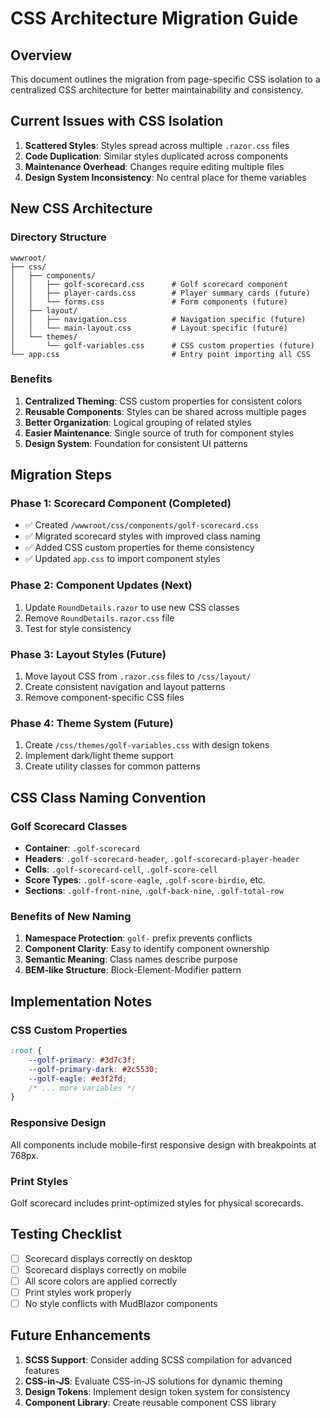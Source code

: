 # CSS Architecture Migration Guide

## Overview
This document outlines the migration from page-specific CSS isolation to a centralized CSS architecture for better maintainability and consistency.

## Current Issues with CSS Isolation
1. **Scattered Styles**: Styles spread across multiple `.razor.css` files
2. **Code Duplication**: Similar styles duplicated across components
3. **Maintenance Overhead**: Changes require editing multiple files
4. **Design System Inconsistency**: No central place for theme variables

## New CSS Architecture

### Directory Structure
```
wwwroot/
├── css/
│   ├── components/
│   │   ├── golf-scorecard.css      # Golf scorecard component
│   │   ├── player-cards.css        # Player summary cards (future)
│   │   └── forms.css               # Form components (future)
│   ├── layout/
│   │   ├── navigation.css          # Navigation specific (future)
│   │   └── main-layout.css         # Layout specific (future)
│   └── themes/
│       └── golf-variables.css      # CSS custom properties (future)
└── app.css                         # Entry point importing all CSS
```

### Benefits
1. **Centralized Theming**: CSS custom properties for consistent colors
2. **Reusable Components**: Styles can be shared across multiple pages
3. **Better Organization**: Logical grouping of related styles
4. **Easier Maintenance**: Single source of truth for component styles
5. **Design System**: Foundation for consistent UI patterns

## Migration Steps

### Phase 1: Scorecard Component (Completed)
- ✅ Created `/wwwroot/css/components/golf-scorecard.css`
- ✅ Migrated scorecard styles with improved class naming
- ✅ Added CSS custom properties for theme consistency
- ✅ Updated `app.css` to import component styles

### Phase 2: Component Updates (Next)
1. Update `RoundDetails.razor` to use new CSS classes
2. Remove `RoundDetails.razor.css` file
3. Test for style consistency

### Phase 3: Layout Styles (Future)
1. Move layout CSS from `.razor.css` files to `/css/layout/`
2. Create consistent navigation and layout patterns
3. Remove component-specific CSS files

### Phase 4: Theme System (Future)
1. Create `/css/themes/golf-variables.css` with design tokens
2. Implement dark/light theme support
3. Create utility classes for common patterns

## CSS Class Naming Convention

### Golf Scorecard Classes
- **Container**: `.golf-scorecard`
- **Headers**: `.golf-scorecard-header`, `.golf-scorecard-player-header`
- **Cells**: `.golf-scorecard-cell`, `.golf-score-cell`
- **Score Types**: `.golf-score-eagle`, `.golf-score-birdie`, etc.
- **Sections**: `.golf-front-nine`, `.golf-back-nine`, `.golf-total-row`

### Benefits of New Naming
1. **Namespace Protection**: `golf-` prefix prevents conflicts
2. **Component Clarity**: Easy to identify component ownership
3. **Semantic Meaning**: Class names describe purpose
4. **BEM-like Structure**: Block-Element-Modifier pattern

## Implementation Notes

### CSS Custom Properties
```css
:root {
    --golf-primary: #3d7c3f;
    --golf-primary-dark: #2c5530;
    --golf-eagle: #e3f2fd;
    /* ... more variables */
}
```

### Responsive Design
All components include mobile-first responsive design with breakpoints at 768px.

### Print Styles
Golf scorecard includes print-optimized styles for physical scorecards.

## Testing Checklist
- [ ] Scorecard displays correctly on desktop
- [ ] Scorecard displays correctly on mobile
- [ ] All score colors are applied correctly
- [ ] Print styles work properly
- [ ] No style conflicts with MudBlazor components

## Future Enhancements
1. **SCSS Support**: Consider adding SCSS compilation for advanced features
2. **CSS-in-JS**: Evaluate CSS-in-JS solutions for dynamic theming
3. **Design Tokens**: Implement design token system for consistency
4. **Component Library**: Create reusable component CSS library
